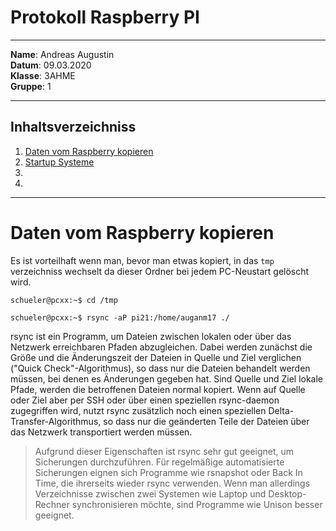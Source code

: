 # Protokoll Raspberry PI

-----

**Name**: Andreas Augustin  
**Datum**: 09.03.2020  
**Klasse**: 3AHME  
**Gruppe**: 1  

-----

## Inhaltsverzeichniss

1) [Daten vom Raspberry kopieren](#daten-vom-Raspberry-kopieren)
1) [Startup Systeme](#startup-systeme)
1)
1)

-----

# Daten vom Raspberry kopieren

Es ist vorteilhaft wenn man, bevor man etwas kopiert, in das ```tmp``` verzeichniss wechselt da dieser Ordner bei jedem PC-Neustart gelöscht wird.  

```
schueler@pcxx:~$ cd /tmp
```
```
schueler@pcxx:~$ rsync -aP pi21:/home/auganm17 ./
```

rsync ist ein Programm, um Dateien zwischen lokalen oder über das Netzwerk erreichbaren Pfaden abzugleichen. Dabei werden zunächst die Größe und die Änderungszeit der Dateien in Quelle und Ziel verglichen ("Quick Check"-Algorithmus), so dass nur die Dateien behandelt werden müssen, bei denen es Änderungen gegeben hat. Sind Quelle und Ziel lokale Pfade, werden die betroffenen Dateien normal kopiert. Wenn auf Quelle oder Ziel aber per SSH oder über einen speziellen rsync-daemon zugegriffen wird, nutzt rsync zusätzlich noch einen speziellen Delta-Transfer-Algorithmus, so dass nur die geänderten Teile der Dateien über das Netzwerk transportiert werden müssen.

>Aufgrund dieser Eigenschaften ist rsync sehr gut geeignet, um Sicherungen durchzuführen. Für regelmäßige automatisierte Sicherungen eignen sich Programme wie rsnapshot oder Back In Time, die ihrerseits wieder rsync verwenden. Wenn man allerdings Verzeichnisse zwischen zwei Systemen wie Laptop und Desktop-Rechner synchronisieren möchte, sind Programme wie Unison besser geeignet.
